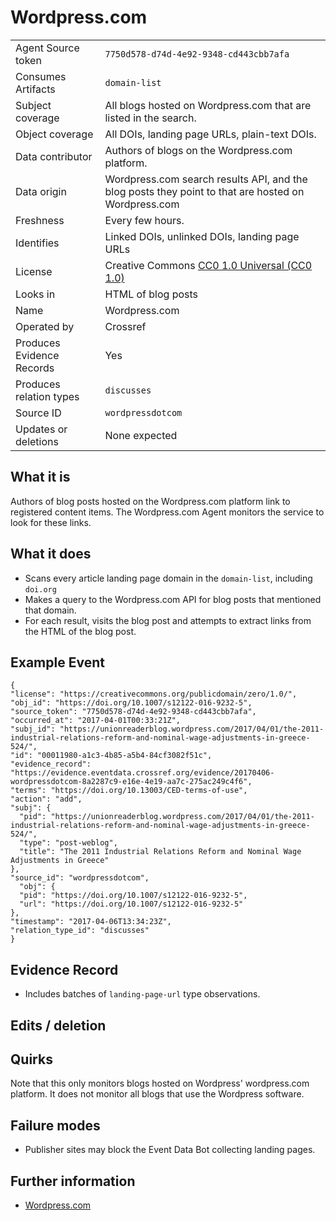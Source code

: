 # Wordpress.com

| | |
|---------------------------|-|
| Agent Source token        | `7750d578-d74d-4e92-9348-cd443cbb7afa` |
| Consumes Artifacts        | `domain-list` |
| Subject coverage          | All blogs hosted on Wordpress.com that are listed in the search. |
| Object coverage           | All DOIs, landing page URLs, plain-text DOIs. |
| Data contributor          | Authors of blogs on the Wordpress.com platform. |
| Data origin               | Wordpress.com search results API, and the blog posts they point to that are hosted on Wordpress.com |
| Freshness                 | Every few hours. |
| Identifies                | Linked DOIs, unlinked DOIs, landing page URLs |
| License                   | Creative Commons [CC0 1.0 Universal (CC0 1.0)](https://creativecommons.org/publicdomain/zero/1.0/) |
| Looks in                  | HTML of blog posts |
| Name                      | Wordpress.com |
| Operated by               | Crossref |
| Produces Evidence Records | Yes |
| Produces relation types   | `discusses` |
| Source ID                 | `wordpressdotcom` |
| Updates or deletions      | None expected |

## What it is

Authors of blog posts hosted on the Wordpress.com platform link to registered content items. The Wordpress.com Agent monitors the service to look for these links.

## What it does

 - Scans every article landing page domain in the `domain-list`, including `doi.org`
 - Makes a query to the Wordpress.com API for blog posts that mentioned that domain.
 - For each result, visits the blog post and attempts to extract links from the HTML of the blog post.

## Example Event

    {
    "license": "https://creativecommons.org/publicdomain/zero/1.0/",
    "obj_id": "https://doi.org/10.1007/s12122-016-9232-5",
    "source_token": "7750d578-d74d-4e92-9348-cd443cbb7afa",
    "occurred_at": "2017-04-01T00:33:21Z",
    "subj_id": "https://unionreaderblog.wordpress.com/2017/04/01/the-2011-industrial-relations-reform-and-nominal-wage-adjustments-in-greece-524/",
    "id": "00011980-a1c3-4b85-a5b4-84cf3082f51c",
    "evidence_record": "https://evidence.eventdata.crossref.org/evidence/20170406-wordpressdotcom-8a2287c9-e16e-4e19-aa7c-275ac249c4f6",
    "terms": "https://doi.org/10.13003/CED-terms-of-use",
    "action": "add",
    "subj": {
      "pid": "https://unionreaderblog.wordpress.com/2017/04/01/the-2011-industrial-relations-reform-and-nominal-wage-adjustments-in-greece-524/",
      "type": "post-weblog",
      "title": "The 2011 Industrial Relations Reform and Nominal Wage Adjustments in Greece"
    },
    "source_id": "wordpressdotcom",
      "obj": {
      "pid": "https://doi.org/10.1007/s12122-016-9232-5",
      "url": "https://doi.org/10.1007/s12122-016-9232-5"
    },
    "timestamp": "2017-04-06T13:34:23Z",
    "relation_type_id": "discusses"
    }

## Evidence Record

 - Includes batches of `landing-page-url` type observations.

## Edits / deletion

## Quirks

Note that this only monitors blogs hosted on Wordpress' wordpress.com platform. It does not monitor all blogs that use the Wordpress software.

## Failure modes

 - Publisher sites may block the Event Data Bot collecting landing pages.

## Further information

 - [Wordpress.com](http://wordpress.com)
